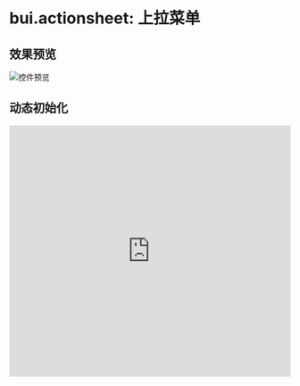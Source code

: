 # bui.actionsheet: 上拉菜单


## 效果预览
![控件预览](http://www.easybui.com/static/images/controls/bui-actionsheet_low.gif)

## 动态初始化

<iframe width="100%" height="450" src="https://jshare.com.cn/easybui/UCHL1l/share/js,html,css,result" allowfullscreen="allowfullscreen" frameborder="0"></iframe>